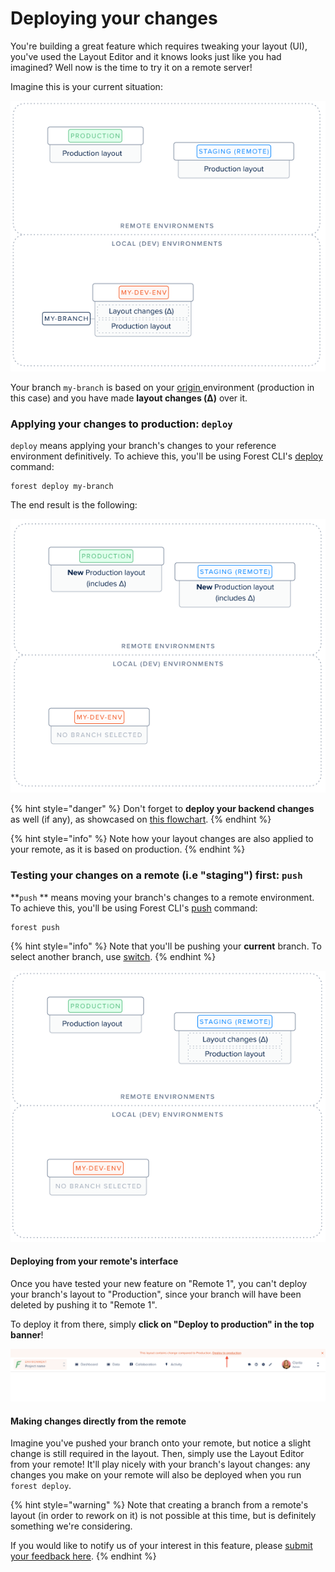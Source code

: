 # Deploying your changes

You're building a great feature which requires tweaking your layout (UI), you've used the Layout Editor and it knows looks just like you had imagined? Well now is the time to try it on a remote server!

Imagine this is your current situation:

![](<../../../.gitbook/assets/image (421).png>)

Your branch `my-branch` is based on your [origin ](using-branches.md#what-is-a-branch)environment (production in this case) and you have made **layout changes (Δ)** over it.

### Applying your changes to production: `deploy`

`deploy` means applying your branch's changes to your reference environment definitively. To achieve this, you'll be using Forest CLI's [deploy](forest-cli-commands/deploy.md) command:

```
forest deploy my-branch
```

The end result is the following:

![](<../../../.gitbook/assets/image (422).png>)

{% hint style="danger" %}
Don't forget to **deploy your backend changes** as well (if any), as showcased on [this flowchart](./#development-workflow).
{% endhint %}

{% hint style="info" %}
Note how your layout changes are also applied to your remote, as it is based on production.
{% endhint %}

### Testing your changes on a remote (i.e "staging") first: `push`

**`push` ** means moving your branch's changes to a remote environment. To achieve this, you'll be using Forest CLI's [push](forest-cli-commands/push.md) command:

```
forest push
```

{% hint style="info" %}
Note that you'll be pushing your **current** branch. To select another branch, use [switch](forest-cli-commands/switch.md).
{% endhint %}

![](<../../../.gitbook/assets/image (423).png>)

#### Deploying from your remote's interface

Once you have tested your new feature on "Remote 1", you can't deploy your branch's layout to "Production", since your branch will have been deleted by pushing it to "Remote 1".&#x20;

To deploy it from there, simply **click on "Deploy to production" in the top banner**!

![](<../../../.gitbook/assets/image (424).png>)

#### Making changes directly from the remote

Imagine you've pushed your branch onto your remote, but notice a slight change is still required in the layout. Then, simply use the Layout Editor from your remote! It'll play nicely with your branch's layout changes: any changes you make on your remote will also be deployed when you run `forest deploy`.

{% hint style="warning" %}
Note that creating a branch from a remote's layout (in order to rework on it) is not possible at this time, but is definitely something we're considering.

If you would like to notify us of your interest in this feature, please [submit your feedback here](https://portal.productboard.com/forestadmin/1-forest-admin-product-roadmap/c/111-forest-cli-choose-the-origin-of-your-branch).
{% endhint %}
